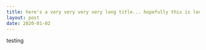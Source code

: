 ```yaml
---
title: here's a very very very very long title... hopefully this is long enough
layout: post
date: 2020-01-02
---
```


testing

